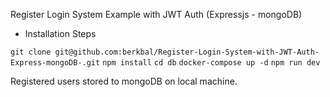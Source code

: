 Register Login System Example with JWT Auth (Expressjs - mongoDB)

* Installation Steps

``` git clone git@github.com:berkbal/Register-Login-System-with-JWT-Auth-Express-mongoDB-.git ```
``` npm install ```
``` cd db ```
``` docker-compose up -d ```
``` npm run dev ```

Registered users stored to mongoDB on local machine.
